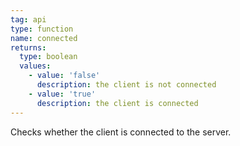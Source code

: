 ```yaml
---
tag: api
type: function
name: connected
returns:
  type: boolean
  values:
    - value: 'false'
      description: the client is not connected
    - value: 'true'
      description: the client is connected
---
```


Checks whether the client is connected to the server.